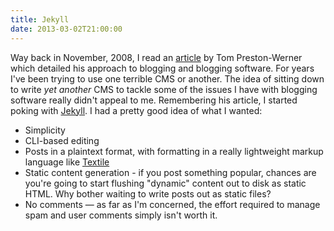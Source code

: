 ```yaml
---
title: Jekyll
date: 2013-03-02T21:00:00
---
```


Way back in November, 2008, I read an [article](http://tom.preston-werner.com/2008/11/17/blogging-like-a-hacker.html) by Tom Preston-Werner which detailed his approach to blogging and blogging software. For years I've been trying to use one terrible CMS or another. The idea of sitting down to write *yet another* CMS to tackle some of the issues I have with blogging software really didn't appeal to me. Remembering his article, I started poking with [Jekyll](http://github.com/mojombo/jekyll). I had a pretty good idea of what I wanted:

-   Simplicity
-   CLI-based editing
-   Posts in a plaintext format, with formatting in a really lightweight
    markup language like
    [Textile](http://en.wikipedia.org/wiki/Textile_%28markup_language%29)
-   Static content generation - if you post something popular, chances
    are you're going to start flushing "dynamic" content out to disk as
    static HTML. Why bother waiting to write posts out as static files?
-   No comments — as far as I'm concerned, the effort required to manage
    spam and user comments simply isn't worth it.

